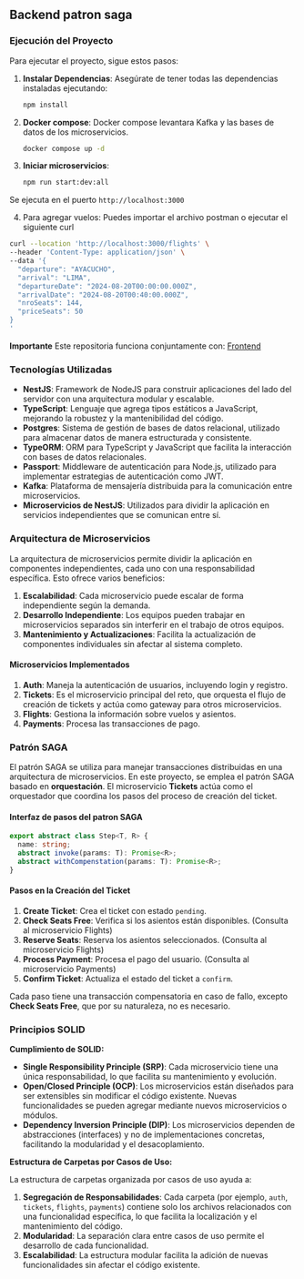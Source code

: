 ## **Backend patron saga**

### Ejecución del Proyecto

Para ejecutar el proyecto, sigue estos pasos:

1. **Instalar Dependencias**: Asegúrate de tener todas las dependencias instaladas ejecutando:
   ```bash
   npm install
   ```
2. **Docker compose**: Docker compose levantara Kafka y las bases de datos de los microservicios.
   ```bash
   docker compose up -d
   ```
3. **Iniciar microservicios**:
   ```bash
   npm run start:dev:all
   ```
Se ejecuta en el puerto `http://localhost:3000`

4. Para agregar vuelos: Puedes importar el archivo postman o ejecutar el siguiente curl
```bash
curl --location 'http://localhost:3000/flights' \
--header 'Content-Type: application/json' \
--data '{
  "departure": "AYACUCHO",
  "arrival": "LIMA",
  "departureDate": "2024-08-20T00:00:00.000Z",
  "arrivalDate": "2024-08-20T00:40:00.000Z",
  "nroSeats": 144,
  "priceSeats": 50
}
'
```

**Importante**
Este repositoria funciona conjuntamente con: [Frontend](https://github.com/SebastianContrerasR/reto-at-frontend)

### **Tecnologías Utilizadas**

- **NestJS**: Framework de NodeJS para construir aplicaciones del lado del servidor con una arquitectura modular y escalable.
- **TypeScript**: Lenguaje que agrega tipos estáticos a JavaScript, mejorando la robustez y la mantenibilidad del código.
- **Postgres**: Sistema de gestión de bases de datos relacional, utilizado para almacenar datos de manera estructurada y consistente.
- **TypeORM**: ORM para TypeScript y JavaScript que facilita la interacción con bases de datos relacionales.
- **Passport**: Middleware de autenticación para Node.js, utilizado para implementar estrategias de autenticación como JWT.
- **Kafka**: Plataforma de mensajería distribuida para la comunicación entre microservicios.
- **Microservicios de NestJS**: Utilizados para dividir la aplicación en servicios independientes que se comunican entre sí.

### **Arquitectura de Microservicios**

La arquitectura de microservicios permite dividir la aplicación en componentes independientes, cada uno con una responsabilidad específica. Esto ofrece varios beneficios:

1. **Escalabilidad**: Cada microservicio puede escalar de forma independiente según la demanda.
2. **Desarrollo Independiente**: Los equipos pueden trabajar en microservicios separados sin interferir en el trabajo de otros equipos.
3. **Mantenimiento y Actualizaciones**: Facilita la actualización de componentes individuales sin afectar al sistema completo.

#### **Microservicios Implementados**

1. **Auth**: Maneja la autenticación de usuarios, incluyendo login y registro.
2. **Tickets**: Es el microservicio principal del reto, que orquesta el flujo de creación de tickets y actúa como gateway para otros microservicios.
3. **Flights**: Gestiona la información sobre vuelos y asientos.
4. **Payments**: Procesa las transacciones de pago.

### **Patrón SAGA**

El patrón SAGA se utiliza para manejar transacciones distribuidas en una arquitectura de microservicios. En este proyecto, se emplea el patrón SAGA basado en **orquestación**. El microservicio **Tickets** actúa como el orquestador que coordina los pasos del proceso de creación del ticket.

#### **Interfaz de pasos del patron SAGA**

```typescript
export abstract class Step<T, R> {
  name: string;
  abstract invoke(params: T): Promise<R>;
  abstract withCompenstation(params: T): Promise<R>;
}
```

#### **Pasos en la Creación del Ticket**

1. **Create Ticket**: Crea el ticket con estado `pending`.
2. **Check Seats Free**: Verifica si los asientos están disponibles. (Consulta al microservicio Flights)
3. **Reserve Seats**: Reserva los asientos seleccionados. (Consulta al microservicio Flights)
4. **Process Payment**: Procesa el pago del usuario. (Consulta al microservicio Payments)
5. **Confirm Ticket**: Actualiza el estado del ticket a `confirm`.

Cada paso tiene una transacción compensatoria en caso de fallo, excepto **Check Seats Free**, que por su naturaleza, no es necesario.

### **Principios SOLID**

**Cumplimiento de SOLID:**

- **Single Responsibility Principle (SRP)**: Cada microservicio tiene una única responsabilidad, lo que facilita su mantenimiento y evolución.
- **Open/Closed Principle (OCP)**: Los microservicios están diseñados para ser extensibles sin modificar el código existente. Nuevas funcionalidades se pueden agregar mediante nuevos microservicios o módulos.
- **Dependency Inversion Principle (DIP)**: Los microservicios dependen de abstracciones (interfaces) y no de implementaciones concretas, facilitando la modularidad y el desacoplamiento.

**Estructura de Carpetas por Casos de Uso:**

La estructura de carpetas organizada por casos de uso ayuda a:

1. **Segregación de Responsabilidades**: Cada carpeta (por ejemplo, `auth`, `tickets`, `flights`, `payments`) contiene solo los archivos relacionados con una funcionalidad específica, lo que facilita la localización y el mantenimiento del código.
2. **Modularidad**: La separación clara entre casos de uso permite el desarrollo de cada funcionalidad.
3. **Escalabilidad**: La estructura modular facilita la adición de nuevas funcionalidades sin afectar el código existente.
